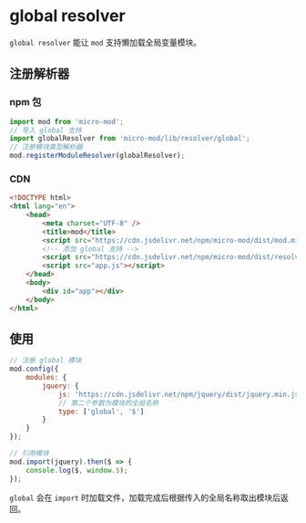 # global resolver

`global resolver` 能让 `mod` 支持懒加载全局变量模块。

## 注册解析器

### npm 包

```js
import mod from 'micro-mod';
// 导入 global 支持
import globalResolver from 'micro-mod/lib/resolver/global';
// 注册模块类型解析器
mod.registerModuleResolver(globalResolver);
```

### CDN

```html
<!DOCTYPE html>
<html lang="en">
    <head>
        <meta charset="UTF-8" />
        <title>mod</title>
        <script src="https://cdn.jsdelivr.net/npm/micro-mod/dist/mod.min.js"></script>
        <!-- 添加 global 支持 -->
        <script src="https://cdn.jsdelivr.net/npm/micro-mod/dist/resolver-global.min.js"></script>
        <script src="app.js"></script>
    </head>
    <body>
        <div id="app"></div>
    </body>
</html>
```

## 使用

```js
// 注册 global 模块
mod.config({
    modules: {
        jquery: {
            js: 'https://cdn.jsdelivr.net/npm/jquery/dist/jquery.min.js',
            // 第二个参数为模块的全局名称
            type: ['global', '$']
        }
    }
});

// 引用模块
mod.import(jquery).then($ => {
    console.log($, window.$);
});
```

`global` 会在 `import` 时加载文件，加载完成后根据传入的全局名称取出模块后返回。
